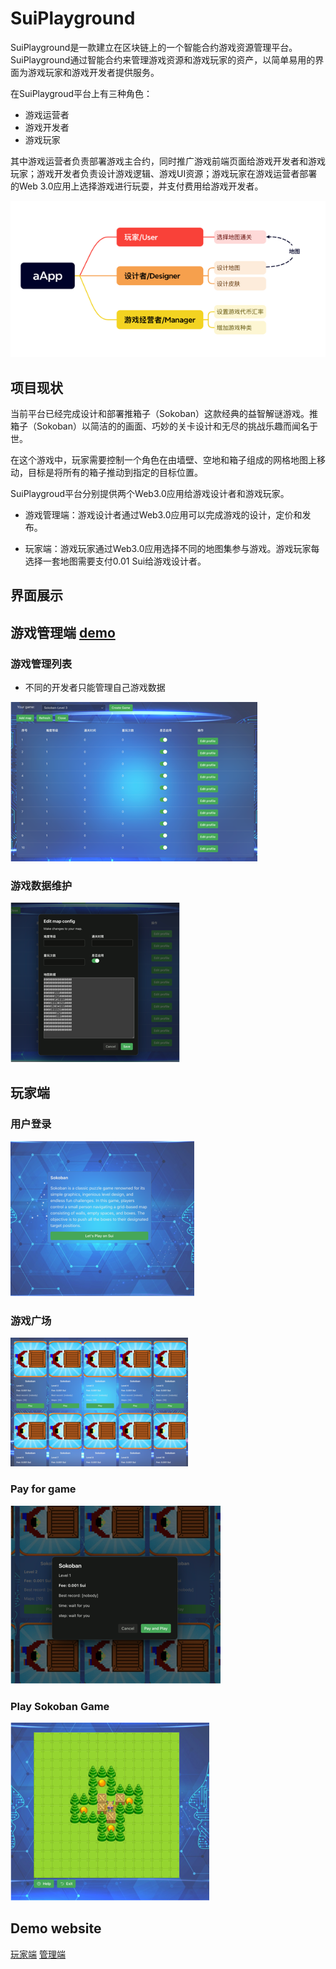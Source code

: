 # SuiPlayground
SuiPlayground是一款建立在区块链上的一个智能合约游戏资源管理平台。SuiPlayground通过智能合约来管理游戏资源和游戏玩家的资产，以简单易用的界面为游戏玩家和游戏开发者提供服务。

在SuiPlaygroud平台上有三种角色：

- 游戏运营者
- 游戏开发者
- 游戏玩家

其中游戏运营者负责部署游戏主合约，同时推广游戏前端页面给游戏开发者和游戏玩家；游戏开发者负责设计游戏逻辑、游戏UI资源；游戏玩家在游戏运营者部署的Web 3.0应用上选择游戏进行玩耍，并支付费用给游戏开发者。

![img.png](images/image1.png)

## 项目现状

当前平台已经完成设计和部署推箱子（Sokoban）这款经典的益智解谜游戏。推箱子（Sokoban）以简洁的的画面、巧妙的关卡设计和无尽的挑战乐趣而闻名于世。

在这个游戏中，玩家需要控制一个角色在由墙壁、空地和箱子组成的网格地图上移动，目标是将所有的箱子推动到指定的目标位置。

SuiPlaygroud平台分别提供两个Web3.0应用给游戏设计者和游戏玩家。

- 游戏管理端：游戏设计者通过Web3.0应用可以完成游戏的设计，定价和发布。

- 玩家端：游戏玩家通过Web3.0应用选择不同的地图集参与游戏。游戏玩家每选择一套地图需要支付0.01 Sui给游戏设计者。

## 界面展示

## 游戏管理端 [demo](https://croal99.github.io/push-box/push-box/dist/admin/)

### 游戏管理列表
* 不同的开发者只能管理自己游戏数据

![img.png](images/image6.png)

### 游戏数据维护

![img.png](images/image7.png)

## 玩家端 

### 用户登录
![img.png](images/image2.png)

### 游戏广场
![img.png](images/image3.png)

### Pay for game
![img.png](images/image4.png)

### Play Sokoban Game
![img.png](images/image5.png)
## Demo website
[玩家端](https://croal99.github.io/push-box/push-box/dist/)
[管理端](https://croal99.github.io/push-box/push-box/dist/admin/)